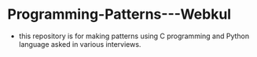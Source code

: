# Programming-Patterns---Webkul

- this repository is for making patterns using C programming and Python language asked in various interviews.
